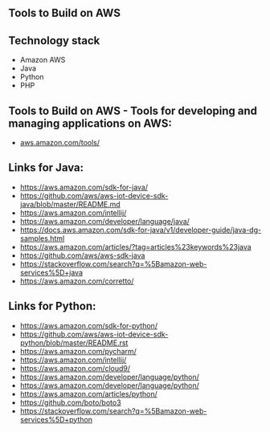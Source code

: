 ## Tools to Build on AWS

## Technology stack
* Amazon AWS
* Java
* Python
* PHP

## Tools to Build on AWS - Tools for developing and managing applications on AWS:
- [aws.amazon.com/tools/](https://aws.amazon.com/tools/)

## Links for Java:
- https://aws.amazon.com/sdk-for-java/
- https://github.com/aws/aws-iot-device-sdk-java/blob/master/README.md
- https://aws.amazon.com/intellij/
- https://aws.amazon.com/developer/language/java/
- https://docs.aws.amazon.com/sdk-for-java/v1/developer-guide/java-dg-samples.html
- https://aws.amazon.com/articles/?tag=articles%23keywords%23java
- https://github.com/aws/aws-sdk-java
- https://stackoverflow.com/search?q=%5Bamazon-web-services%5D+java
- https://aws.amazon.com/corretto/

## Links for Python:
- https://aws.amazon.com/sdk-for-python/
- https://github.com/aws/aws-iot-device-sdk-python/blob/master/README.rst
- https://aws.amazon.com/pycharm/
- https://aws.amazon.com/intellij/
- https://aws.amazon.com/cloud9/
- https://aws.amazon.com/developer/language/python/
- https://aws.amazon.com/developer/language/python/
- https://aws.amazon.com/articles/python/
- https://github.com/boto/boto3
- https://stackoverflow.com/search?q=%5Bamazon-web-services%5D+python
